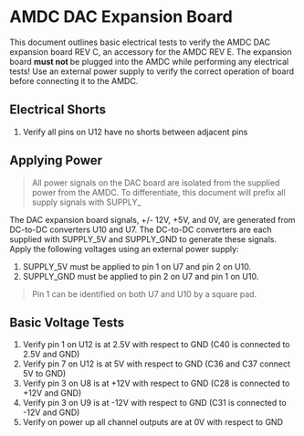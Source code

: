 # AMDC DAC Expansion Board

This document outlines basic electrical tests to verify the AMDC DAC expansion board REV C, an accessory for the AMDC REV E. The expansion board <b> must not </b> be plugged into the AMDC while performing any electrical tests! Use an external power supply to verify the correct operation of board before connecting it to the AMDC.

## Electrical Shorts
1. Verify all pins on U12 have no shorts between adjacent pins

## Applying Power
> All power signals on the DAC board are isolated from the supplied power from the AMDC. To differentiate, this document will prefix all supply signals with SUPPLY_

The DAC expansion board signals, +/- 12V, +5V, and 0V, are generated from DC-to-DC converters U10 and U7. The DC-to-DC converters are each supplied with SUPPLY_5V and SUPPLY_GND to generate these signals. Apply the following voltages using an external power supply:

1. SUPPLY_5V must be applied to pin 1 on U7 and pin 2 on U10. 
2. SUPPLY_GND must be applied to pin 2 on U7 and pin 1 on U10.

> Pin 1 can be identified on both U7 and U10 by a square pad.

## Basic Voltage Tests
 1. Verify pin 1 on U12 is at 2.5V with respect to GND (C40 is connected to 2.5V and GND)
 2. Verify pin 7 on U12 is at 5V with respect to GND (C36 and C37 connect 5V to GND)
 3. Verify pin 3 on U8 is at +12V with respect to GND (C28 is connected to +12V and GND)
 4. Verify pin 3 on U9 is at -12V with respect to GND (C31 is connected to -12V and GND)
 5. Verify on power up all channel outputs are at 0V with respect to GND
